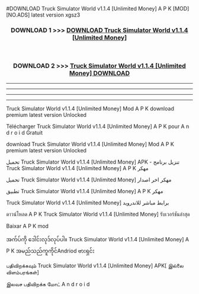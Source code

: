#DOWNLOAD Truck Simulator World v1.1.4  [Unlimited Money] A P K [MOD] [NO.ADS] latest version xgsz3



<div align="center">

<h3>DOWNLOAD 1 >>> <a href="https://teeasianyam.web.app?sq=Truck Simulator World v1.1.4  [Unlimited Money]">DOWNLOAD Truck Simulator World v1.1.4  [Unlimited Money] </a></h3><br>

<h3>DOWNLOAD 2 >>> <a href="https://teeasianyam.web.app?sq=Truck Simulator World v1.1.4  [Unlimited Money] ">Truck Simulator World v1.1.4  [Unlimited Money]  DOWNLOAD </a></h3>

</div>


----------------------------------------------------------

----------------------------------------------------------

----------------------------------------------------------

----------------------------------------------------------


Truck Simulator World v1.1.4  [Unlimited Money]  Mod A P K download premium latest version Unlocked

Télécharger Truck Simulator World v1.1.4  [Unlimited Money]  A P K pour A n d r o i d Gratuit

download Truck Simulator World v1.1.4  [Unlimited Money]  Mod A P K premium latest version Unlocked

تحميل Truck Simulator World v1.1.4  [Unlimited Money]  APK - تنزيل برنامج Truck Simulator World v1.1.4  [Unlimited Money]  A P K مهكر

تحميل Truck Simulator World v1.1.4  [Unlimited Money]  مهكر اخر اصدار

تطبيق Truck Simulator World v1.1.4  [Unlimited Money]  A P K مهكر

Truck Simulator World v1.1.4  [Unlimited Money]  برابط مباشر للاندرويد

ดาวน์โหลด A P K Truck Simulator World v1.1.4  [Unlimited Money]  รับเวอร์ชันล่าสุด

Baixar A P K mod

အက်ပ်ကို ဒေါင်းလုဒ်လုပ်ပါ။ Truck Simulator World v1.1.4  [Unlimited Money]  A P K အမည်သည်ကူကိုင်Andriod ဗားရှင်း

பதிவிறக்கவும் Truck Simulator World v1.1.4  [Unlimited Money]  APK[ இல்லை விளம்பரங்கள்] 
 
இலவச பதிவிறக்க மோட் A n d r o i d



